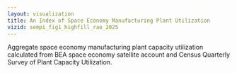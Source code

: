 ```yaml
---
layout: visualization
title: An Index of Space Economy Manufacturing Plant Utilization
vizid: sempi_fig1_highfill_rao_2025
---
```


Aggregate space economy manufacturing plant capacity utilization calculated from BEA space economy satellite account and Census Quarterly Survey of Plant Capacity Utilization.

